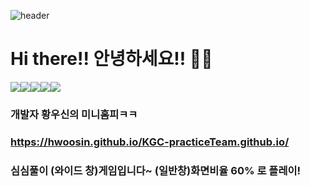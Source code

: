 ![header](https://capsule-render.vercel.app/api?type=waving&color=auto&height=300&section=header&text=HWoosin&fontSize=90)
# Hi there!! 안녕하세요!! 👋😊
<img src="https://img.shields.io/badge/Java-red"/><img src = "https://img.shields.io/badge/JavaScript-F7DF1E"/><img src = "https://img.shields.io/badge/MySql-blue"/><img src="https://img.shields.io/badge/%20-%20Jsp-blueviolet"/><img src ="https://img.shields.io/badge/%20-%20OracleDB-hotpink"/>

### 개발자 황우신의 미니홈피ㅋㅋ

### https://hwoosin.github.io/KGC-practiceTeam.github.io/
### 심심풀이 (와이드 창)게임입니다~ (일반창)화면비율 60% 로 플레이!


